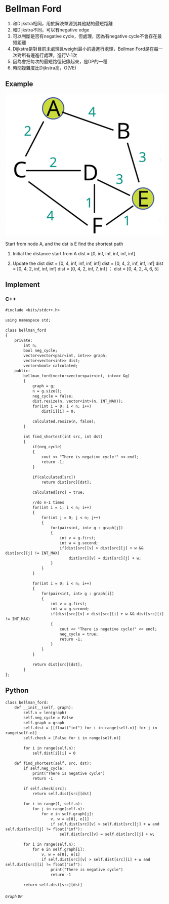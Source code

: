 # Bellman Ford
1. 和Dijkstra相同，用於解決單源到其他點的最短距離
2. 和Dijkstra不同，可以有negative edge
3. 可以判斷是否有negative cycle，但處理，因為有negative cycle不會存在最短距離
4. Dijkstra是對目前未處理且weight最小的邊進行處理，Bellman Ford是在每一次對所有邊進行處理，進行V-1次
5. 因為會把每次的最短路徑紀錄起來，是DP的一種
6. 時間複雜度比Dijkstra高，O(VE)

## Example
![graph](graph.png)

Start from node A, and the dst is E find the shortest path

1. Initial the distance start from A
   dist = [0, inf, inf, inf, inf, inf]

2. Update the dist
   dist = [0, 4, inf, inf, inf, inf]
   dist = [0, 4, 2, inf, inf, inf]
   dist = [0, 4, 2, inf, inf, inf]
   dist = [0, 4, 2, inf, 7, inf]
   $\vdots$
   dist = [0, 4, 2, 4, 6, 5]

## Implement
### C++
```cpp=
#include <bits/stdc++.h>

using namespace std;

class bellman_ford
{
	private:
		int n;
		bool neg_cycle;
		vector<vector<pair<int, int>>> graph;
		vector<vector<int>> dist;
		vector<bool> calculated;
	public:
		bellman_ford(vector<vector<pair<int, int>>> &g)
		{
			graph = g;
			n = g.size();
			neg_cycle = false;
			dist.resize(n, vector<int>(n, INT_MAX));
			for(int i = 0; i < n; i++)
				dist[i][i] = 0;

			calculated.resize(n, false);
		}

		int find_shortest(int src, int dst)
		{
			if(neg_cycle)
			{
				cout << "There is negative cycle!" << endl;
				return -1;
			}

			if(calculated[src])
				return dist[src][dst];

			calculated[src] = true;

			//do n-1 times
			for(int i = 1; i < n; i++)
			{
				for(int j = 0; j < n; j++)
				{
					for(pair<int, int> g : graph[j])
					{
						int v = g.first;
						int w = g.second;
						if(dist[src][v] > dist[src][j] + w && dist[src][j] != INT_MAX)
							dist[src][v] = dist[src][j] + w;
					}
				}
			}

			for(int i = 0; i < n; i++)
			{
				for(pair<int, int> g : graph[i])
				{
					int v = g.first;
					int w = g.second;
					if(dist[src][v] > dist[src][i] + w && dist[src][i] != INT_MAX)
					{
						cout << "There is negative cycle!" << endl;
						neg_cycle = true;
						return -1;
					}
				}
			}

			return dist[src][dst];
		}
};
```

## Python
```python=
class bellman_ford:
    def __init__(self, graph):
        self.n = len(graph)
        self.neg_cycle = False
        self.graph = graph
        self.dist = [[float("inf") for i in range(self.n)] for j in range(self.n)]
        self.check = [False for i in range(self.n)]

        for i in range(self.n):
            self.dist[i][i] = 0

    def find_shortest(self, src, dst):
        if self.neg_cycle:
            print("There is negative cycle")
            return -1

        if self.check[src]:
            return self.dist[src][dst]

        for i in range(1, self.n):
            for j in range(self.n):
                for e in self.graph[j]:
                    v, w = e[0], e[1]
                    if self.dist[src][v] > self.dist[src][j] + w and self.dist[src][j] != float("inf"):
                        self.dist[src][v] = self.dist[src][j] + w;

        for i in range(self.n):
            for e in self.graph[i]:
                v, w = e[0], e[1]
                if self.dist[src][v] > self.dist[src][i] + w and self.dist[src][i] != float("inf"):
                    print("There is negative cycle")
                    return -1

        return self.dist[src][dst]
```

###### `Graph` `DP`
